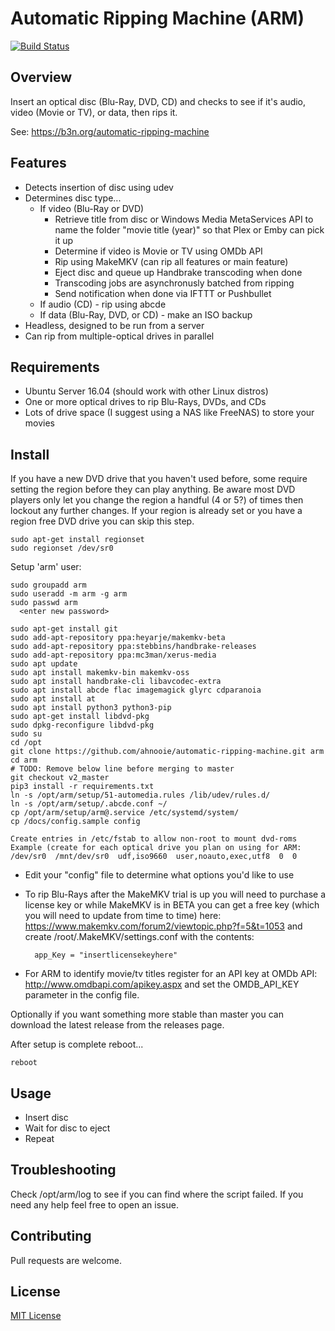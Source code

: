 # Automatic Ripping Machine (ARM)

[![Build Status](https://travis-ci.org/ahnooie/automatic-ripping-machine.svg?branch=master)](https://travis-ci.org/ahnooie/automatic-ripping-machine)

## Overview

Insert an optical disc (Blu-Ray, DVD, CD) and checks to see if it's audio, video (Movie or TV), or data, then rips it.

See: https://b3n.org/automatic-ripping-machine


## Features

- Detects insertion of disc using udev
- Determines disc type...
  - If video (Blu-Ray or DVD)
    - Retrieve title from disc or Windows Media MetaServices API to name the folder "movie title (year)" so that Plex or Emby can pick it up
    - Determine if video is Movie or TV using OMDb API
    - Rip using MakeMKV (can rip all features or main feature)
    - Eject disc and queue up Handbrake transcoding when done
    - Transcoding jobs are asynchronusly batched from ripping
    - Send notification when done via IFTTT or Pushbullet
  - If audio (CD) - rip using abcde
  - If data (Blu-Ray, DVD, or CD) - make an ISO backup
- Headless, designed to be run from a server
- Can rip from multiple-optical drives in parallel


## Requirements

- Ubuntu Server 16.04 (should work with other Linux distros)
- One or more optical drives to rip Blu-Rays, DVDs, and CDs
- Lots of drive space (I suggest using a NAS like FreeNAS) to store your movies

## Install

If you have a new DVD drive that you haven't used before, some require setting the region before they can play anything.  Be aware most DVD players only let you change the region a handful (4 or 5?) of times then lockout any further changes.  If your region is already set or you have a region free DVD drive you can skip this step.

    sudo apt-get install regionset
    sudo regionset /dev/sr0

Setup 'arm' user:

    sudo groupadd arm
    sudo useradd -m arm -g arm
    sudo passwd arm 
      <enter new password>

    sudo apt-get install git
    sudo add-apt-repository ppa:heyarje/makemkv-beta
    sudo add-apt-repository ppa:stebbins/handbrake-releases
    sudo add-apt-repository ppa:mc3man/xerus-media
    sudo apt update
    sudo apt install makemkv-bin makemkv-oss
    sudo apt install handbrake-cli libavcodec-extra
    sudo apt install abcde flac imagemagick glyrc cdparanoia
    sudo apt install at
    sudo apt install python3 python3-pip
    sudo apt-get install libdvd-pkg
    sudo dpkg-reconfigure libdvd-pkg
    sudo su
    cd /opt
    git clone https://github.com/ahnooie/automatic-ripping-machine.git arm
    cd arm
    # TODO: Remove below line before merging to master
    git checkout v2_master
    pip3 install -r requirements.txt
    ln -s /opt/arm/setup/51-automedia.rules /lib/udev/rules.d/
    ln -s /opt/arm/setup/.abcde.conf ~/
    cp /opt/arm/setup/arm@.service /etc/systemd/system/
    cp /docs/config.sample config

    Create entries in /etc/fstab to allow non-root to mount dvd-roms
    Example (create for each optical drive you plan on using for ARM:
    /dev/sr0  /mnt/dev/sr0  udf,iso9660  user,noauto,exec,utf8  0  0

- Edit your "config" file to determine what options you'd like to use
- To rip Blu-Rays after the MakeMKV trial is up you will need to purchase a license key or while MakeMKV is in BETA you can get a free key (which you will need to update from time to time) here:  https://www.makemkv.com/forum2/viewtopic.php?f=5&t=1053 and create /root/.MakeMKV/settings.conf with the contents:

        app_Key = "insertlicensekeyhere"

- For ARM to identify movie/tv titles register for an API key at OMDb API: http://www.omdbapi.com/apikey.aspx and set the OMDB_API_KEY parameter in the config file.

Optionally if you want something more stable than master you can download the latest release from the releases page.

After setup is complete reboot...
    
    reboot

## Usage

- Insert disc
- Wait for disc to eject
- Repeat

## Troubleshooting

Check /opt/arm/log to see if you can find where the script failed.  If you need any help feel free to open an issue.

## Contributing

Pull requests are welcome.

## License

[MIT License](LICENSE)
